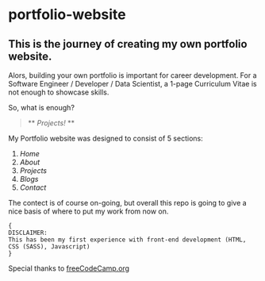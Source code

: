 # portfolio-website

## This is the journey of creating my own portfolio website.

Alors, building your own portfolio is important for career development.
For a Software Engineer / Developer / Data Scientist,
a 1-page Curriculum Vitae is not enough to showcase skills.

So, what is enough?
> ** *Projects!* **

My Portfolio website was designed to consist of 5 sections:
1.  *Home*
2.  *About*
3.  *Projects*
4.  *Blogs*
5.  *Contact*

The contect is of course on-going, but overall this repo is going to give a nice basis of where to put my work from now on.

```
{
DISCLAIMER:
This has been my first experience with front-end development (HTML, CSS (SASS), Javascript)
}
```

Special thanks to [freeCodeCamp.org](https://www.youtube.com/watch?v=xV7S8BhIeBo)
